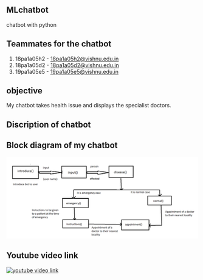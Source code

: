 ## MLchatbot
chatbot with python

## Teammates for the chatbot
1. 18pa1a05h2 - 18pa1a05h2@vishnu.edu.in
2. 18pa1a05d2 - 18pa1a05d2@vishnu.edu.in
3. 19pa1a05e5 - 19pa1a05e5@vishnu.edu.in

## objective
My chatbot takes health issue and displays the specialist doctors.

## Discription of chatbot
 
 ## Block diagram of my chatbot
 ![Block diagram](https://raw.githubusercontent.com/18pa1a05h2/MLchatbot/main/chatbotpic.png)
 
 ## Youtube video link
 [![youtube video link](https://img.youtube.com/vi/0JEXsT2LrbQ/0.jpg)](https://www.youtube.com/watch?v=0JEXsT2LrbQ)









